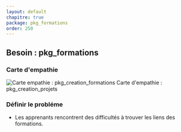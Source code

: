 ```yaml
---
layout: default
chapitre: true
package: pkg_formations
order: 250
---
```


## Besoin : pkg_formations
### Carte d'empathie
![Carte empathie : pkg_creation_formations](/soli-lms/diagrammes/pkg_formations/carte-empathie.svg)
Carte d'empathie : pkg_creation_projets

### Définir le probléme

- Les apprenants rencontrent des difficultés à trouver les liens des formations.
     

